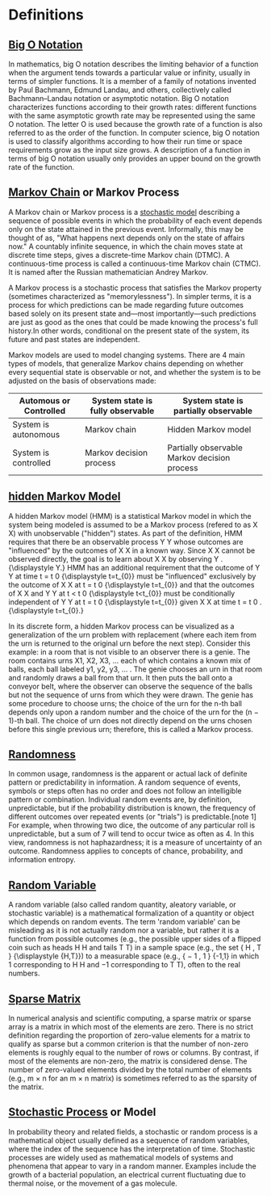 # Definitions

## [Big O Notation](https://en.wikipedia.org/wiki/Big_O_notation)

In mathematics, big O notation describes the limiting behavior of a function when the argument tends towards a particular value or infinity, usually in terms of simpler functions. It is a member of a family of notations invented by Paul Bachmann, Edmund Landau, and others, collectively called Bachmann–Landau notation or asymptotic notation. Big O notation characterizes functions according to their growth rates: different functions with the same asymptotic growth rate may be represented using the same O notation. The letter O is used because the growth rate of a function is also referred to as the order of the function. In computer science, big O notation is used to classify algorithms according to how their run time or space requirements grow as the input size grows. A description of a function in terms of big O notation usually only provides an upper bound on the growth rate of the function.

## [Markov Chain](https://en.wikipedia.org/wiki/Markov_chain) or Markov Process

A Markov chain or Markov process is a [stochastic model](#stochastic-process-or-model) describing a sequence of possible events in which the probability of each event depends only on the state attained in the previous event. Informally, this may be thought of as, "What happens next depends only on the state of affairs now." A countably infinite sequence, in which the chain moves state at discrete time steps, gives a discrete-time Markov chain (DTMC). A continuous-time process is called a continuous-time Markov chain (CTMC). It is named after the Russian mathematician Andrey Markov.

A Markov process is a stochastic process that satisfies the Markov property (sometimes characterized as "memorylessness"). In simpler terms, it is a process for which predictions can be made regarding future outcomes based solely on its present state and—most importantly—such predictions are just as good as the ones that could be made knowing the process's full history.In other words, conditional on the present state of the system, its future and past states are independent.

Markov models are used to model changing systems. There are 4 main types of models, that generalize Markov chains depending on whether every sequential state is observable or not, and whether the system is to be adjusted on the basis of observations made:

Automous or Controlled | System state is fully observable | System state is partially observable
-----------------------|----------------------------------|-------------------------------------
System is autonomous   | Markov chain                     | Hidden Markov model
System is controlled   | Markov decision process          | Partially observable Markov decision process

## [hidden Markov Model](https://en.wikipedia.org/wiki/Hidden_Markov_model)

A hidden Markov model (HMM) is a statistical Markov model in which the system being modeled is assumed to be a Markov process (refered to as X X) with unobservable ("hidden") states. As part of the definition, HMM requires that there be an observable process Y Y whose outcomes are "influenced" by the outcomes of X X in a known way. Since X X cannot be observed directly, the goal is to learn about X X by observing Y . {\displaystyle Y.} HMM has an additional requirement that the outcome of Y Y at time t = t 0 {\displaystyle t=t_{0}} must be "influenced" exclusively by the outcome of X X at t = t 0 {\displaystyle t=t_{0}} and that the outcomes of X X and Y Y at t < t 0 {\displaystyle t<t_{0}} must be conditionally independent of Y Y at t = t 0 {\displaystyle t=t_{0}} given X X at time t = t 0 . {\displaystyle t=t_{0}.}

In its discrete form, a hidden Markov process can be visualized as a generalization of the urn problem with replacement (where each item from the urn is returned to the original urn before the next step). Consider this example: in a room that is not visible to an observer there is a genie. The room contains urns X1, X2, X3, ... each of which contains a known mix of balls, each ball labeled y1, y2, y3, ... . The genie chooses an urn in that room and randomly draws a ball from that urn. It then puts the ball onto a conveyor belt, where the observer can observe the sequence of the balls but not the sequence of urns from which they were drawn. The genie has some procedure to choose urns; the choice of the urn for the n-th ball depends only upon a random number and the choice of the urn for the (n − 1)-th ball. The choice of urn does not directly depend on the urns chosen before this single previous urn; therefore, this is called a Markov process.

## [Randomness](https://en.wikipedia.org/wiki/Randomness)

In common usage, randomness is the apparent or actual lack of definite pattern or predictability in information. A random sequence of events, symbols or steps often has no order and does not follow an intelligible pattern or combination. Individual random events are, by definition, unpredictable, but if the probability distribution is known, the frequency of different outcomes over repeated events (or "trials") is predictable.[note 1] For example, when throwing two dice, the outcome of any particular roll is unpredictable, but a sum of 7 will tend to occur twice as often as 4. In this view, randomness is not haphazardness; it is a measure of uncertainty of an outcome. Randomness applies to concepts of chance, probability, and information entropy.

## [Random Variable](https://en.wikipedia.org/wiki/Random_variable)

A random variable (also called random quantity, aleatory variable, or stochastic variable) is a mathematical formalization of a quantity or object which depends on random events. The term 'random variable' can be misleading as it is not actually random nor a variable, but rather it is a function from possible outcomes (e.g., the possible upper sides of a flipped coin such as heads H H and tails T T) in a sample space (e.g., the set { H , T } {\displaystyle \{H,T\}}) to a measurable space (e.g., { − 1 , 1 } \{-1,1\} in which 1 corresponding to H H and −1 corresponding to T T), often to the real numbers.

## [Sparse Matrix](https://en.wikipedia.org/wiki/Sparse_matrix)

In numerical analysis and scientific computing, a sparse matrix or sparse array is a matrix in which most of the elements are zero. There is no strict definition regarding the proportion of zero-value elements for a matrix to qualify as sparse but a common criterion is that the number of non-zero elements is roughly equal to the number of rows or columns. By contrast, if most of the elements are non-zero, the matrix is considered dense. The number of zero-valued elements divided by the total number of elements (e.g., m × n for an m × n matrix) is sometimes referred to as the sparsity of the matrix.

## [Stochastic Process](https://en.wikipedia.org/wiki/Stochastic_process) or Model

In probability theory and related fields, a stochastic or random process is a mathematical object usually defined as a sequence of random variables, where the index of the sequence has the interpretation of time. Stochastic processes are widely used as mathematical models of systems and phenomena that appear to vary in a random manner. Examples include the growth of a bacterial population, an electrical current fluctuating due to thermal noise, or the movement of a gas molecule.
